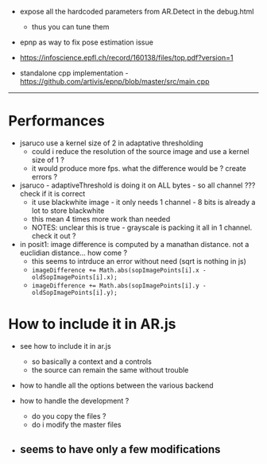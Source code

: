 - expose all the hardcoded parameters from AR.Detect in the debug.html
  - thus you can tune them

- epnp as way to fix pose estimation issue
- https://infoscience.epfl.ch/record/160138/files/top.pdf?version=1
- standalone cpp implementation - https://github.com/artivis/epnp/blob/master/src/main.cpp

---

# Performances
- jsaruco use a kernel size of 2 in adaptative thresholding
  - could i reduce the resolution of the source image and use a kernel size of 1 ?
  - it would produce more fps. what the difference would be ? create errors ?
- jsaruco - adaptiveThreshold is doing it on ALL bytes - so all channel ??? check if it is correct
  - it use blackwhite image - it only needs 1 channel - 8 bits is already a lot to store blackwhite
  - this mean 4 times more work than needed
  - NOTES: unclear this is true - grayscale is packing it all in 1 channel. check it out ?
- in posit1: image difference is computed by a manathan distance. not a euclidian distance... how come ?
  - this seems to intrduce an error without need (sqrt is nothing in js)
  - ```imageDifference += Math.abs(sopImagePoints[i].x - oldSopImagePoints[i].x);```
  - ```imageDifference += Math.abs(sopImagePoints[i].y - oldSopImagePoints[i].y);```

# How to include it in AR.js
- see how to include it in ar.js
  - so basically a context and a controls
  - the source can remain the same without trouble
- how to handle all the options between the various backend

- how to handle the development ? 
  - do you copy the files ? 
  - do i modify the master files

- seems to have only a few modifications
  - 
